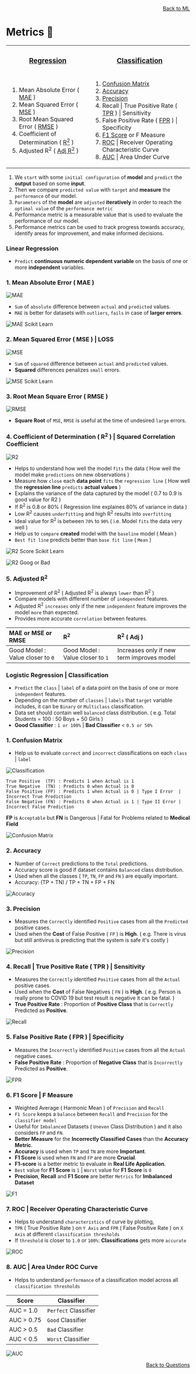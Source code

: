<p align='right'><a align="right" href="https://github.com/KIRANKUMAR7296/Library/blob/main/Machine%20Learning/Machine%20Learning%20Models.md">Back to ML</a></p>

# Metrics 🧮

<table align=center> 
  <tr><th><h3><a href="#linear"> Regression</a></h3></th><th><h3><a href="#logistic">Classification</a></h3></th></tr>
  <tr>
    <td>
      <ol>
        <li>Mean Absolute Error ( <a href='#mae'>MAE</a> )</li>
        <li>Mean Squared Error ( <a href='#mse'>MSE</a> )</li>
        <li>Root Mean Squared Error ( <a href='#rmse'>RMSE</a> )</li>
        <li>Coefficient of Determination ( <a href='#r2'>R<sup>2</sup></a> )</li>
        <li>Adjusted R<sup>2</sup> ( <a href='#ar2'>Adj R<sup>2</sup></a> )</li>
      </ol>
    </td>
    <td>
       <ol>
        <li><a href='#cm'>Confusion Matrix</a></li>
        <li><a href='#acc'>Accuracy</a></li>
        <li><a href='#pre'>Precision</a></li>
        <li>Recall | True Positive Rate ( <a href='#tpr'>TPR</a> ) | Sensitivity</li>
        <li>False Positive Rate ( <a href='#fpr'>FPR</a> ) | Specificity</li>
        <li><a href='#f1'>F1 Score</a> or F Measure</li>
        <li><a href='#roc'>ROC</a> | Receiver Operating Characteristic Curve</li>
        <li><a href='#auc'>AUC</a> | Area Under Curve</li>
      </ol>
    </td>
  </tr>
</table>

1. We `start` with some `initial configuration` of **model** and `predict` the **output** based on some **input**.
2. Then we compare `predicted value` with `target` and **measure** the `performance` of our model.
3. `Parameters` of the **model** are `adjusted` **iteratively** in order to reach the `optimal value` of the `performance metric`
4. Performance metric is a measurable value that is used to evaluate the performance of our model.
5. Performance metrics can be used to track progress towards accuracy, identify areas for improvement, and make informed decisions.

<h3 name="linear">Linear Regression</h3>

- `Predict` **continuous numeric dependent variable** on the basis of one or more **independent** variables.

<h3 name='mae'>1. Mean Absolute Error ( MAE ) </h3>

![MAE](Image/MAE.png)

- `Sum` of `absolute` difference between `actual` and `predicted` values.
- `MAE` is better for datasets with `outliers`, `fails` in case of **larger errors**.

![MAE Scikit Learn](Image/MAESK.png)

<h3 name='mse'>2. Mean Squared Error ( MSE ) | LOSS</h3>

![MSE](Image/MSE.jpg)

- `Sum` of `squared` difference between `actual` and `predicted` values.
- **Squared** differences penalizes `small` errors.

![MSE Scikit Learn](Image/MSESK.png)

<h3 name='rmse'>3. Root Mean Square Error ( RMSE )</h3>

![RMSE](Image/RMSE.png)

- **Square Root** of `MSE`, `RMSE` is useful at the time of undesired `large` errors.

<h3 name='r2'>4. Coefficient of Determination ( R<sup>2</sup> ) | Squared Correlation Coefficient</h3>

![R2](Image/R2.png)

- Helps to understand how well the model `fits` the data ( How well the model make `predictions` on new observations )
- Measure how `close` each **data point** `fits` the `regression line` ( How well the **regression line** `predicts` **actual values** )
- Explains the variance of the data captured by the model ( 0.7 to 0.9 is good value for R2 )
- If R<sup>2</sup> is 0.8 or 80% ( Regression line explaines 80% of variance in data )
- Low R<sup>2</sup> causes `underfitting` and high R<sup>2</sup> results into `overfitting`
- Ideal value for R<sup>2</sup> is between `70%` to `90%` ( i.e. Model `fits` the data very well )
- Help us to `compare` **created** model with the `baseline` model ( Mean )
- `Best fit line` predicts better than `base fit line` ( `Mean` ) 

![R2 Score Scikit Learn](Image/R2Score.png)

![R2 Goog or Bad](Image/R2Good.png)

<h3 name='ar2'>5. Adjusted R<sup>2</sup></h3>

- Improvement of R<sup>2</sup> ( Adjusted R<sup>2</sup> is always `lower` than R<sup>2</sup> )
- Compare models with different number of `independent` features.
- Adjusted R<sup>2</sup> `increases` only if the new `independent` feature improves the model `more` than expected.
- Provides more accurate `correlation` between features.

| MAE or MSE or RMSE | R<sup>2</sup> | R<sup>2</sup> ( Adj )
| :--- | :--- | :---
| Good Model : Value closer to `0` | Good Model : Value closer to `1` | Increases only if new term improves model

<h3 name="logistic">Logistic Regression | Classification</h3>

- `Predict` the `class` | `label` of a data point on the basis of one or more `independent` features.
- Depending on the number of `classes` | `labels` that `target` variable includes, it can be `Binary` or `Multiclass` classification.
- Data set should contain well `balanced` class distribution. ( e.g. Total Students = 100 : 50 Boys + 50 Girls )
- **Good Classifier** : `1 or 100%` | **Bad Classifier** < `0.5 or 50%`

<h3 name='cm'>1. Confusion Matrix</h3>

- Help us to evaluate `correct` and `incorrect` classifications on each `class` | `label`

![Classification](Image/Classification.png)

```
True Positive  (TP) : Predicts 1 when Actual is 1 
True Negative  (TN) : Predicts 0 when Actual is 0 
False Positive (FP) : Predicts 1 when Actual is 0 | Type I Error  | Incorrect True Prediction 
False Negative (FN) : Predicts 0 when Actual is 1 | Type II Error | Incorrect False Prediction 
```

**FP** is `Acceptable` but **FN** is Dangerous | Fatal for Problems related to **Medical Field**

![Confusion Matrix](Image/ConfusionMatrix.png)

<h3 name='acc'>2. Accuracy</h3>

- Number of `Correct` predictions to the `Total` predictions.
- Accuracy score is good if dataset contains `Balanced` class distribution.
- Used when all the classes ( `TP`, `TN`, `FP` and `FN` ) are equally important.
- Accuracy: (TP + TN) / TP + TN + FP + FN

![Accuracy](Image/Accuracy.png)

<h3 name='pre'>3. Precision</h3>

- Measures the `Correctly` identified `Positive` cases from all the `Predicted` positive cases.
- Used when the **Cost** of False Positive ( `FP` ) is **High**. ( e.g. There is virus but still antivirus is predicting that the system is safe it's costly )

![Precision](Image/Precision.png)

<h3 name='tpr'>4. Recall | True Positive Rate ( TPR ) | Sensitivity</h3>

- Measures the `Correctly` identified `Positive` cases from all the `Actual` positive cases. 
- Used when the **Cost** of False Negatives ( `FN` ) is **High**. ( e.g. Person is really prone to COVID 19 but test result is negative it can be fatal. )
- **True Positive Rate** : Proportion of **Positive Class** that is `Correctly` Predicted as **Positive**.

![Recall](Image/Recall.png)

<h3 name='fpr'>5. False Positive Rate ( FPR ) | Specificity</h3>

- Measures the `Incorrectly` identified `Positive` cases from all the `Actual` negative cases. 
- **False Positive Rate** : Proportion of **Negative Class** that is `Incorrectly` Predicted as **Positive**.

![FPR](Image/FPR.png)

<h3 name='f1'>6. F1 Score | F Measure</h3>

- Weighted Average ( Harmonic Mean ) of `Precision` and `Recall`
- `F1 Score` keeps a `balance` between `Recall` and `Precision` for the `classifier model`
- Useful for `Imbalanced` Datasets ( `Uneven` Class Distribution ) and it also considers `FP` and `FN`.
- **Better Measure** for the **Incorrectly Classified Cases** than the **Accuracy Metric**.
- **Accuracy** is used when `TP` and `TN` are more **Important**.
- **F1 Score** is used when `FN` and `FP` are more **Crucial**.
- **F1-score** is a better metric to evaluate in **Real Life Application**.
- `Best` value for **F1 Score** is `1` | `Worst` value for **F1 Score** is `0`
- **Precision**, **Recall** and **F1 Score** are better `Metrics` for **Imbalanced Dataset**

![F1](Image/F1.png)

<h3 name='roc'>7. ROC | Receiver Operating Characteristic Curve</h3>

- Helps to understand `characteristics` of curve by plotting, 
- `TPR` ( True Positive Rate ) on `Y Axis` and `FPR` ( False Positive Rate ) on `X Axis` at different `classification thresholds`
- If `threshold` is closer to `1.0` or `100%`: **Classifications** gets more `accurate`

![ROC](Image/ROC.svg)

<h3 name='auc'>8. AUC | Area Under ROC Curve</h3> 

- Helps to understand `performance` of a classification model across all `classification thresholds`

Score | Classifier
--- | ---
AUC = 1.0 | `Perfect` Classifier  
AUC > 0.75 | `Good` Classifier 
AUC > 0.5 | `Bad` Classifier 
AUC < 0.5 | `Worst` Classifier

![AUC](Image/AUC.png)

<p align='right'><a align="right" href="https://github.com/KIRANKUMAR7296/Library/blob/main/Interview.md">Back to Questions</a></p>
